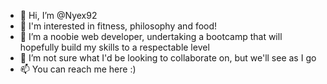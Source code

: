 - 👋 Hi, I’m @Nyex92
- 👀 I'm interested in fitness, philosophy and food!
- 🌱 I’m a noobie web developer, undertaking a bootcamp that will hopefully build my skills to a respectable level
- 💞️ I’m not sure what I'd be looking to collaborate on, but we'll see as I go
- 📫 You can reach me here :)

<!---
Nyex92/Nyex92 is a ✨ special ✨ repository because its `README.md` (this file) appears on your GitHub profile.
You can click the Preview link to take a look at your changes.
--->
